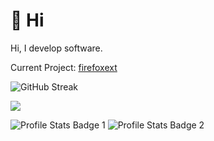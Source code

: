 # 👋 Hi
Hi, I develop software.

Current Project: [firefoxext](https://github.com/Interfiber/fikrefoxext.git)

![GitHub Streak](http://github-readme-streak-stats.herokuapp.com?user=Interfiber&theme=dark&hide_border=true&date_format=M%20j%5B%2C%20Y%5D)

![](https://github-profile-trophy.vercel.app/?username=Interfiber)

![Profile Stats Badge 1](https://github-readme-stats.vercel.app/api/top-langs/?username=Interfiber&hide=javascript,html)
![Profile Stats Badge 2](https://github-readme-stats.vercel.app/api?username=Interfiber)
